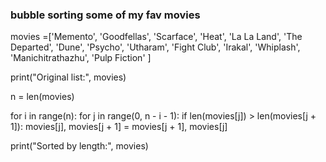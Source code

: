 ### bubble sorting some of my fav movies

movies =['Memento', 'Goodfellas', 'Scarface', 'Heat', 'La La Land', 'The Departed', 'Dune', 'Psycho', 'Utharam', 'Fight Club', 'Irakal', 'Whiplash', 'Manichitrathazhu', 'Pulp Fiction'
]

print("Original list:", movies)

n = len(movies)

for i in range(n):
    for j in range(0, n - i - 1):
        if len(movies[j]) > len(movies[j + 1]):
        movies[j], movies[j + 1] = movies[j + 1], movies[j]

print("Sorted by length:", movies)
